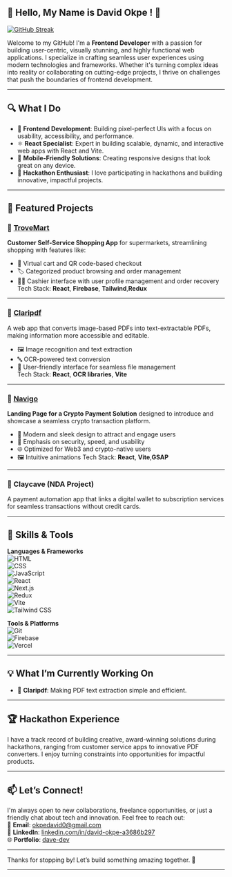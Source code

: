 

## 👋 Hello, My Name is David Okpe ! 🚀

[![GitHub Streak](https://streak-stats.demolab.com?user=Dave154&theme=dark)](https://git.io/streak-stats)

Welcome to my GitHub! I'm a **Frontend Developer** with a passion for building user-centric, visually stunning, and highly functional web applications. I specialize in crafting seamless user experiences using modern technologies and frameworks. Whether it's turning complex ideas into reality or collaborating on cutting-edge projects, I thrive on challenges that push the boundaries of frontend development.

---

## 🔍 What I Do

- 🎨 **Frontend Development**: Building pixel-perfect UIs with a focus on usability, accessibility, and performance.
- ⚛️ **React Specialist**: Expert in building scalable, dynamic, and interactive web apps with React and Vite.
- 📱 **Mobile-Friendly Solutions**: Creating responsive designs that look great on any device.
- 🔗 **Hackathon Enthusiast**: I love participating in hackathons and building innovative, impactful projects.


---

## 🌟 Featured Projects

### 🔹 [TroveMart](https://trovemart.vercel.app)  
**Customer Self-Service Shopping App** for supermarkets, streamlining shopping with features like:  
- 🛒 Virtual cart and QR code-based checkout  
- 🏷️ Categorized product browsing and order management  
- 👨‍💼 Cashier interface with user profile management and order recovery  
Tech Stack: **React**, **Firebase**, **Tailwind**,**Redux**

---

### 🔹 [Claripdf](https://claripdf.vercel.app/)    
A web app that converts image-based PDFs into text-extractable PDFs, making information more accessible and editable.  
- 🖼️ Image recognition and text extraction  
- 🔤 OCR-powered text conversion  
- 📄 User-friendly interface for seamless file management  
Tech Stack: **React**, **OCR libraries**, **Vite**

---

### 🔹  [Navigo](https://navigo-eight.vercel.app/)    
**Landing Page for a Crypto Payment Solution** designed to introduce and showcase a seamless crypto transaction platform.  
- 💸 Modern and sleek design to attract and engage users  
- 🔐 Emphasis on security, speed, and usability  
- 🌐 Optimized for Web3 and crypto-native users
- 🖼️ Intuitive animations 
Tech Stack: **React**, **Vite**,**GSAP**

---

### 🔹 Claycave (NDA Project)  
A payment automation app that links a digital wallet to subscription services for seamless transactions without credit cards.

---

## 🚀 Skills & Tools

**Languages & Frameworks**  
![HTML](https://img.shields.io/badge/HTML5-E34F26?style=flat-square&logo=html5&logoColor=white)  
![CSS](https://img.shields.io/badge/CSS3-1572B6?style=flat-square&logo=css3&logoColor=white)  
![JavaScript](https://img.shields.io/badge/JavaScript-F7DF1E?style=flat-square&logo=javascript&logoColor=black)  
![React](https://img.shields.io/badge/React-61DAFB?style=flat-square&logo=react&logoColor=black)  
![Next.js](https://img.shields.io/badge/Next.js-000000?style=flat-square&logo=next.js&logoColor=white)  
![Redux](https://img.shields.io/badge/Redux-764ABC?style=flat-square&logo=redux&logoColor=white)  
![Vite](https://img.shields.io/badge/Vite-646CFF?style=flat-square&logo=vite&logoColor=white)  
![Tailwind CSS](https://img.shields.io/badge/Tailwind_CSS-38B2AC?style=flat-square&logo=tailwind-css&logoColor=white)

**Tools & Platforms**  
![Git](https://img.shields.io/badge/Git-F05032?style=flat-square&logo=git&logoColor=white)  
![Firebase](https://img.shields.io/badge/Firebase-FFCA28?style=flat-square&logo=firebase&logoColor=black)  
![Vercel](https://img.shields.io/badge/Vercel-000000?style=flat-square&logo=vercel&logoColor=white)  


---

## 💡 What I’m Currently Working On

- 🚀 **Claripdf**: Making PDF text extraction simple and efficient.  

---

## 🏆 Hackathon Experience

I have a track record of building creative, award-winning solutions during hackathons, ranging from customer service apps to innovative PDF converters. I enjoy turning constraints into opportunities for impactful products.

---

## 📫 Let’s Connect!

I'm always open to new collaborations, freelance opportunities, or just a friendly chat about tech and innovation. Feel free to reach out:  
📧 **Email**: [okpedavid0@gmail.com](okpedavid0@gmail.com)  
💼 **LinkedIn**: [linkedin.com/in/david-okpe-a3686b297](www.linkedin.com/in/david-okpe-a3686b297)  
🌐 **Portfolio**: [dave-dev](https://dave-dev-omega.vercel.app/)

---

Thanks for stopping by! Let’s build something amazing together. 🌟

--- 
